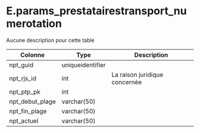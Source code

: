# E.params_prestatairestransport_numerotation

Aucune description pour cette table

Colonne|Type|Description
---|---|---
npt_guid|uniqueidentifier|
npt_rjs_id|int|La raison juridique concernée 
npt_ptp_pk|int|
npt_debut_plage|varchar(50)|
npt_fin_plage|varchar(50)|
npt_actuel|varchar(50)|
